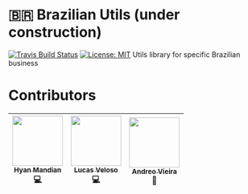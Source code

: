 # :brazil: Brazilian Utils (under construction)
[![Travis Build Status](https://travis-ci.org/hyanmandian/brazilian-utils.svg?branch=master)](https://travis-ci.org/hyanmandian/brazilian-utils) [![License: MIT](https://img.shields.io/badge/License-MIT-yellow.svg)](https://opensource.org/licenses/MIT)
Utils library for specific Brazilian business

# Contributors
| [<img src="https://avatars.githubusercontent.com/u/5044101?v=3" width="100px;"/><br /><sub><b>Hyan Mandian</b></sub>](https://github.com/hyanmandian)<br />:computer:| [<img src="https://avatars.githubusercontent.com/u/4587602?v=3" width="100px;"/><br /><sub><b>Lucas Veloso</b></sub>](https://github.com/lucassveloso)<br />:computer: | [<img src="https://avatars.githubusercontent.com/u/508827?v=3" width="100px;"/><br /><sub><b>Andreo Vieira</b></sub>](https://github.com/andreoav)<br />:thinking:|
| :---: | :---: | :---: |
